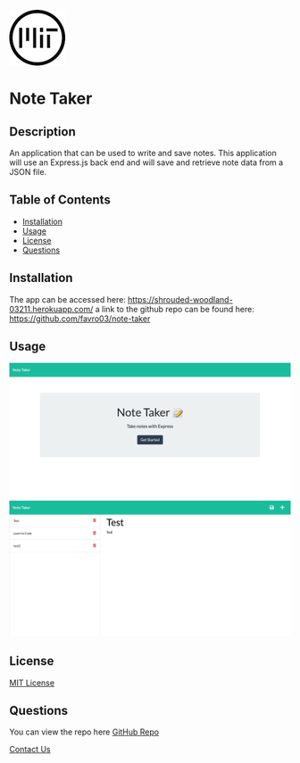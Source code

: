 

![MIT License](/assets/images/MITBadge.png)
      

# Note Taker

## Description
  An application that can be used to write and save notes. This application will use an Express.js back end and will save and retrieve note data from a JSON file.


## Table of Contents
* [Installation](#installation)
* [Usage](#usage)
* [License](#license)
* [Questions](#questions)
  

## Installation
The app can be accessed here: https://shrouded-woodland-03211.herokuapp.com/  a link to the github repo can be found here: https://github.com/favro03/note-taker


## Usage
![Landing Page](/assets/images/NoteTaker1.png)
![Notes Page](/assets/images/NoteTaker2.png)


## License
[MIT License](https://choosealicense.com/licenses/mit/)
      

## Questions
You can view the repo here [GitHub Repo](https://github.com/favro03)

[Contact Us](mailto:wetr9902@gmail.com)
  